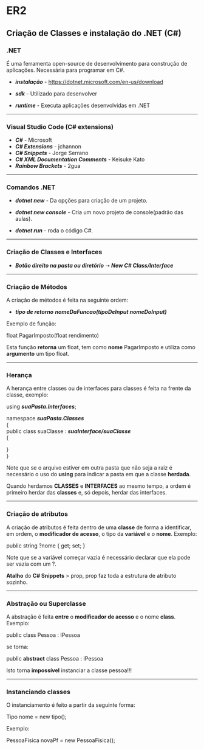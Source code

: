# ER2 

##  Criação de Classes e instalação do .NET (C#)

### .NET
 
É uma ferramenta open-source de desenvolvimento para construção de aplicações. Necessária para programar em C#.

- _**instalação**_ - https://dotnet.microsoft.com/en-us/download

- _**sdk**_ - Utilizado para desenvolver

- _**runtime**_ - Executa aplicações desenvolvidas em .NET

----------------------------------------------------------------------

### Visual Studio Code (C# extensions)

- _**C#**_ - Microsoft
- _**C# Extensions**_ - jchannon
- _**C# Snippets**_ - Jorge Serrano
- _**C# XML Documentation Comments**_ - Keisuke Kato
- _**Rainbow Brackets**_ - 2gua

----------------------------------------------------------------------

### Comandos .NET
 
- _**dotnet new**_ - Da opções para criação de um projeto.

- _**dotnet new console**_ - Cria um novo projeto de console(padrão das aulas).

- _**dotnet run**_ - roda o código C#.

----------------------------------------------------------------------

### Criação de Classes e Interfaces 

- _**Botão direito na pasta ou diretório**_ ➝ _**New C# Class/Interface**_ 

----------------------------------------------------------------------

### Criação de Métodos

A criação de métodos é feita na seguinte ordem:  

- _**tipo de retorno**_  _**nomeDaFuncao(tipoDeInput nomeDoInput)**_  

Exemplo de função:

float PagarImposto(float rendimento)

Esta função **retorna** um float, tem como **nome** PagarImposto e utiliza como **argumento** um tipo float.  

----------------------------------------------------------------------

### Herança

A herança entre classes ou de interfaces para classes é feita na frente da classe, exemplo:

using _**suaPasta.Interfaces**_;

namespace _**suaPasta.Classes**_  
{    
	public class suaClasse : _**suaInterface/suaClasse**_    
	{  
    
   }  
}  

Note que se o arquivo estiver em outra pasta que não seja a raiz é necessário o uso do **using** para indicar a pasta em que a classe **herdada**.  

Quando herdamos **CLASSES** e **INTERFACES** ao mesmo tempo, a ordem é primeiro herdar das **classes** e, só depois, herdar das interfaces.

----------------------------------------------------------------------

### Criação de atributos

A criação de atributos é feita dentro de uma **classe** de forma a identificar, em ordem, o **modificador de acesso**, o tipo da **variável** e o **nome**. Exemplo:    

public string ?nome { get; set; }  

Note que se a variável começar vazia é necessário declarar que ela pode ser vazia com um ?.  

**Atalho** do **C# Snippets** > prop, prop faz toda a estrutura de atributo sozinho.

----------------------------------------------------------------------

### Abstração ou Superclasse

A abstração é feita **entre** o **modificador de acesso** e o nome **class**. Exemplo:  

public class Pessoa : IPessoa  

se torna:  

public **abstract** class Pessoa : IPessoa  

Isto torna **impossível** instanciar a classe pessoa!!!

----------------------------------------------------------------------

### Instanciando classes

O instanciamento é feito a partir da seguinte forma:  

Tipo nome = new tipo();  

Exemplo:  

PessoaFisica novaPf = new PessoaFisica();







































